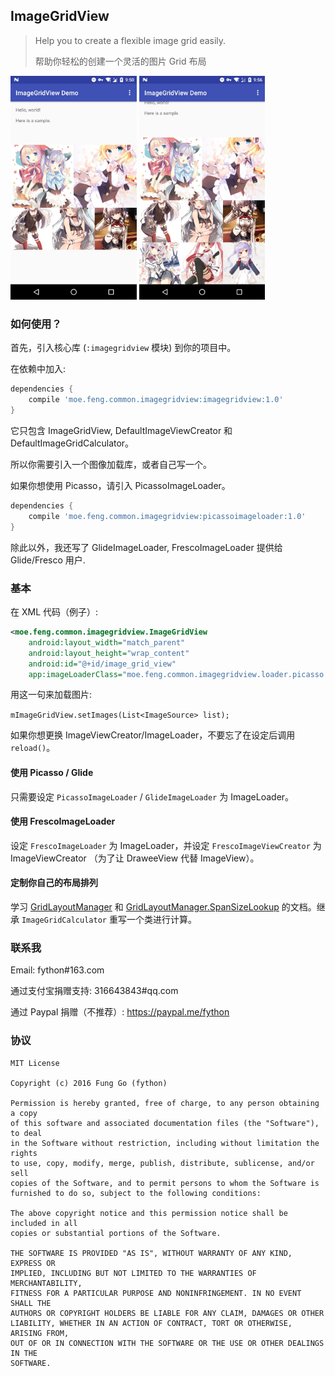 
## ImageGridView

> Help you to create a flexible image grid easily.
>
> 帮助你轻松的创建一个灵活的图片 Grid 布局

<a href="./screenshots/0.jpg"><img src="./screenshots/0.jpg" width="40%"/></a>
<a href="./screenshots/1.jpg"><img src="./screenshots/1.jpg" width="40%"/></a>

### 如何使用？

首先，引入核心库 (`:imagegridview` 模块) 到你的项目中。

在依赖中加入:

```gradle
dependencies {
    compile 'moe.feng.common.imagegridview:imagegridview:1.0'
}
```

它只包含 ImageGridView, DefaultImageViewCreator 和 DefaultImageGridCalculator。

所以你需要引入一个图像加载库，或者自己写一个。

如果你想使用 Picasso，请引入 PicassoImageLoader。

```gradle
dependencies {
    compile 'moe.feng.common.imagegridview:picassoimageloader:1.0'
}
```

除此以外，我还写了 GlideImageLoader, FrescoImageLoader 提供给 Glide/Fresco 用户.

### 基本

在 XML 代码（例子）:

```xml
<moe.feng.common.imagegridview.ImageGridView
	android:layout_width="match_parent"
	android:layout_height="wrap_content"
	android:id="@+id/image_grid_view"
	app:imageLoaderClass="moe.feng.common.imagegridview.loader.picasso.PicassoImageLoader"/>
```

用这一句来加载图片:

`mImageGridView.setImages(List<ImageSource> list);`

如果你想更换 ImageViewCreator/ImageLoader，不要忘了在设定后调用 `reload()`。


#### 使用 Picasso / Glide

只需要设定 `PicassoImageLoader` / `GlideImageLoader` 为 ImageLoader。

#### 使用 FrescoImageLoader

设定 `FrescoImageLoader` 为 ImageLoader，并设定 `FrescoImageViewCreator` 为 ImageViewCreator （为了让 DraweeView 代替 ImageView）。

#### 定制你自己的布局排列

学习 [GridLayoutManager](https://developer.android.com/reference/android/support/v7/widget/GridLayoutManager.html) 和 [GridLayoutManager.SpanSizeLookup](https://developer.android.com/reference/android/support/v7/widget/GridLayoutManager.SpanSizeLookup.html) 的文档。继承 `ImageGridCalculator` 重写一个类进行计算。

### 联系我

Email: fython#163.com

通过支付宝捐赠支持: 316643843#qq.com

通过 Paypal 捐赠（不推荐）: https://paypal.me/fython

### 协议

```
MIT License

Copyright (c) 2016 Fung Go (fython)

Permission is hereby granted, free of charge, to any person obtaining a copy
of this software and associated documentation files (the "Software"), to deal
in the Software without restriction, including without limitation the rights
to use, copy, modify, merge, publish, distribute, sublicense, and/or sell
copies of the Software, and to permit persons to whom the Software is
furnished to do so, subject to the following conditions:

The above copyright notice and this permission notice shall be included in all
copies or substantial portions of the Software.

THE SOFTWARE IS PROVIDED "AS IS", WITHOUT WARRANTY OF ANY KIND, EXPRESS OR
IMPLIED, INCLUDING BUT NOT LIMITED TO THE WARRANTIES OF MERCHANTABILITY,
FITNESS FOR A PARTICULAR PURPOSE AND NONINFRINGEMENT. IN NO EVENT SHALL THE
AUTHORS OR COPYRIGHT HOLDERS BE LIABLE FOR ANY CLAIM, DAMAGES OR OTHER
LIABILITY, WHETHER IN AN ACTION OF CONTRACT, TORT OR OTHERWISE, ARISING FROM,
OUT OF OR IN CONNECTION WITH THE SOFTWARE OR THE USE OR OTHER DEALINGS IN THE
SOFTWARE.
```
